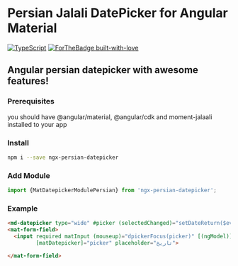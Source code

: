 # Persian Jalali DatePicker for Angular Material
[![TypeScript](https://badges.frapsoft.com/typescript/awesome/typescript-150x33.png?v=101)](https://github.com/ellerbrock/typescript-badges/)
[![ForTheBadge built-with-love](http://ForTheBadge.com/images/badges/built-with-love.svg)](https://GitHub.com/Naereen/)
## Angular persian datepicker with awesome features!

### Prerequisites
you should have @angular/material, @angular/cdk and moment-jalaali installed to your app

### Install
```bash
npm i --save ngx-persian-datepicker
```
### Add Module
```typescript
import {MatDatepickerModulePersian} from 'ngx-persian-datepicker';
```

### Example
```html
<md-datepicker type="wide" #picker (selectedChanged)="setDateReturn($event);"></md-datepicker>
<mat-form-field>
  <input required matInput (mouseup)="dpickerFocus(picker)" [(ngModel)]="today" (focus)="dpickerFocus(picker)" readonly
         [matDatepicker]="picker" placeholder="تاریخ">

</mat-form-field>
```
